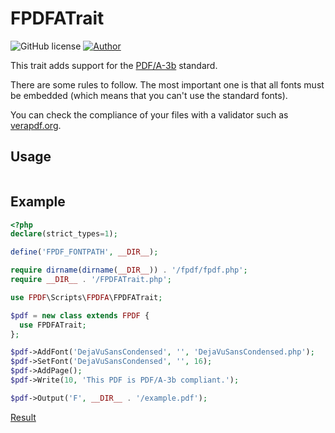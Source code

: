 # FPDFATrait
![GitHub license](https://img.shields.io/badge/license-FPDF-green)
[![Author](https://img.shields.io/badge/author-Olivier-blue)](mailto:oliver@fpdf.org?subject=PDF%2FA%20support)

This trait adds support for the [PDF/A-3b](https://en.wikipedia.org/wiki/PDF/A) standard.

There are some rules to follow. The most important one is that all fonts must be embedded (which means that you can't use the standard fonts).

You can check the compliance of your files with a validator such as [verapdf.org](https://demo.verapdf.org/).

## Usage

```php
```

## Example

```php
<?php
declare(strict_types=1);

define('FPDF_FONTPATH', __DIR__);

require dirname(dirname(__DIR__)) . '/fpdf/fpdf.php';
require __DIR__ . '/FPDFATrait.php';

use FPDF\Scripts\FPDFA\FPDFATrait;

$pdf = new class extends FPDF {
  use FPDFATrait;
};

$pdf->AddFont('DejaVuSansCondensed', '', 'DejaVuSansCondensed.php');
$pdf->SetFont('DejaVuSansCondensed', '', 16);
$pdf->AddPage();
$pdf->Write(10, 'This PDF is PDF/A-3b compliant.');

$pdf->Output('F', __DIR__ . '/example.pdf');
```
[Result](ex.pdf)
